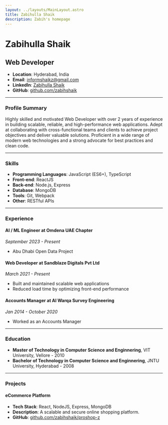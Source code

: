 ```yaml
---
layout: ../layouts/MainLayout.astro
title: Zabihulla Shaik
description: Zabih's homepage
---
```


# Zabihulla Shaik

## Web Developer

- **Location**: Hyderabad, India
- **Email**: informshaikz@gmail.com
- **LinkedIn**: [Zabihulla Shaik](https://www.linkedin.com/in/zabihullashaik/)
- **GitHub**: [github.com/zabihshaik](https://github.com/zabihshaik)

---

### Profile Summary

Highly skilled and motivated Web Developer with over 2 years of experience in building scalable, reliable, and high-performance web applications. Adept at collaborating with cross-functional teams and clients to achieve project objectives and deliver valuable solutions. Proficient in a wide range of modern web technologies and a strong advocate for best practices and clean code.

---

### Skills

- **Programming Languages**: JavaScript (ES6+), TypeScript
- **Front-end**: ReactJS
- **Back-end**: Node.js, Express
- **Database**: MongoDB
- **Tools**: Git, Webpack
- **Other**: RESTful APIs

---

### Experience

#### AI / ML Engineer at Omdena UAE Chapter

_September 2023 - Present_

- Abu Dhabi Open Data Project

#### Web Developer at Sandblaze Digitals Pvt Ltd

_March 2021 - Present_

- Built and maintained scalable web applications
- Reduced load time by optimizing front-end performance

#### Accounts Manager at Al Warqa Survey Engineering

_Jan 2014 - October 2020_

- Worked as an Accounts Manager

---

### Education

- **Master of Technology in Computer Science and Enginnering**, VIT University, Vellore - 2010
- **Bachelor of Technology in Computer Science and Enginnering**, JNTU University, Hyderabad - 2008

---

### Projects

#### eCommerce Platform

- **Tech Stack**: React, NodeJS, Express, MongoDB
- **Description**: A scalable and secure online shopping platform.
- **GitHub**: [github.com/zabihshaik/proshop-z](https://github.com/zabihshaik/proshop-z)
